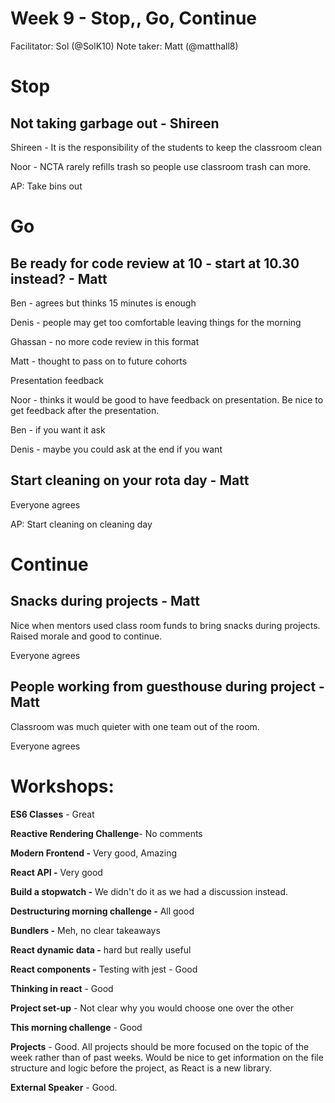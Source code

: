 # Week 9 - Stop,, Go, Continue

Facilitator: Sol (@SolK10)
Note taker: Matt (@matthall8)

# Stop

## Not taking garbage out - Shireen

Shireen - It is the responsibility of the students to keep the classroom clean

Noor - NCTA rarely refills trash so people use classroom trash can more.

AP: Take bins out

# Go

## Be ready for code review at 10 - start at 10.30 instead? - Matt

Ben - agrees but thinks 15 minutes is enough

Denis - people may get too comfortable leaving things for the morning

Ghassan - no more code review in this format

Matt - thought to pass on to future cohorts

Presentation feedback

Noor - thinks it would be good to have feedback on presentation. Be nice to get feedback after the presentation.

Ben - if you want it ask

Denis - maybe you could ask at the end if you want

## Start cleaning on your rota day - Matt

Everyone agrees

AP: Start cleaning on cleaning day

# Continue

## Snacks during projects - Matt

Nice when mentors used class room funds to bring snacks during projects. Raised morale and good to continue.

Everyone agrees

## People working from guesthouse during project - Matt

Classroom was much quieter with one team out of the room.

Everyone agrees

# Workshops:

**ES6 Classes** - Great

**Reactive Rendering Challenge**- No comments

**Modern Frontend -** Very good, Amazing

**React API -** Very good

**Build a stopwatch -** We didn't do it as we had a discussion instead.

**Destructuring morning challenge -** All good

**Bundlers -** Meh, no clear takeaways

**React dynamic data -** hard but really useful

**React components -** Testing with jest - Good

**Thinking in react** - Good

**Project set-up** - Not clear why you would choose one over the other

**This morning challenge** - Good

**Projects** - Good. All projects should be more focused on the topic of the week rather than of past weeks. Would be nice to get information on the file structure and logic before the project, as React is a new library.

**External Speaker** - Good.

